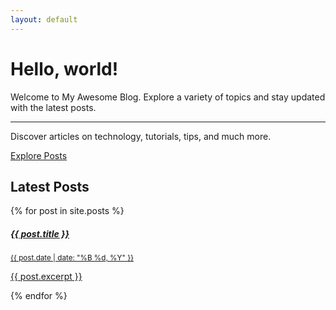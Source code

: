 ```yaml
---
layout: default
---
```


<div class="jumbotron">
  <h1 class="display-4">Hello, world!</h1>
  <p class="lead">Welcome to My Awesome Blog. Explore a variety of topics and stay updated with the latest posts.</p>
  <hr class="my-4">
  <p>Discover articles on technology, tutorials, tips, and much more.</p>
  <a class="btn btn-primary btn-lg" href="#posts" role="button">Explore Posts</a>
</div>

<h2 id="posts">Latest Posts</h2>
<div class="list-group">
  {% for post in site.posts %}
    <a href="{{ post.url }}" class="list-group-item list-group-item-action">
      <h5 class="mb-1">{{ post.title }}</h5>
      <small>{{ post.date | date: "%B %d, %Y" }}</small>
      <p class="mb-1">{{ post.excerpt }}</p>
    </a>
  {% endfor %}
</div>
